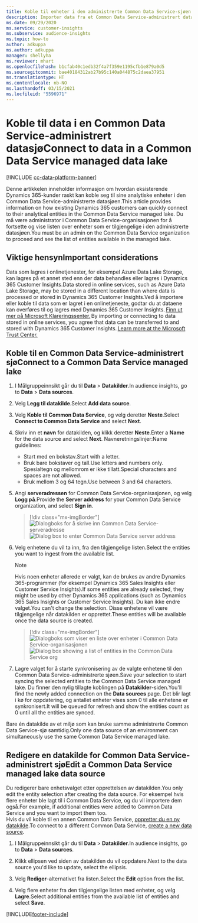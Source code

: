 ```yaml
---
title: Koble til enheter i den administrerte Common Data Service-sjøen
description: Importer data fra et Common Data Service-administrert datasjø.
ms.date: 09/29/2020
ms.service: customer-insights
ms.subservice: audience-insights
ms.topic: how-to
author: adkuppa
ms.author: adkuppa
manager: shellyha
ms.reviewer: mhart
ms.openlocfilehash: b1cfab40c1edb32f4a7f359e1195cfb1e879a0d5
ms.sourcegitcommit: bae40184312ab27b95c140a044875c2daea37951
ms.translationtype: HT
ms.contentlocale: nb-NO
ms.lasthandoff: 03/15/2021
ms.locfileid: "5596971"
---
```

# <a name="connect-to-data-in-a-common-data-service-managed-data-lake"></a><span data-ttu-id="6aa2a-103">Koble til data i en Common Data Service-administrert datasjø</span><span class="sxs-lookup"><span data-stu-id="6aa2a-103">Connect to data in a Common Data Service managed data lake</span></span>

[!INCLUDE [cc-data-platform-banner](../includes/cc-data-platform-banner.md)]

<span data-ttu-id="6aa2a-104">Denne artikkelen inneholder informasjon om hvordan eksisterende Dynamics 365-kunder raskt kan koble seg til sine analytiske enheter i den Common Data Service-administrerte datasjøen.</span><span class="sxs-lookup"><span data-stu-id="6aa2a-104">This article provides information on how existing Dynamics 365 customers can quickly connect to their analytical entities in the Common Data Service managed lake.</span></span> <span data-ttu-id="6aa2a-105">Du må være administrator i Common Data Service-organisasjonen for å fortsette og vise listen over enheter som er tilgjengelige i den administrerte datasjøen.</span><span class="sxs-lookup"><span data-stu-id="6aa2a-105">You must be an admin on the Common Data Service organization to proceed and see the list of entities available in the managed lake.</span></span>

## <a name="important-considerations"></a><span data-ttu-id="6aa2a-106">Viktige hensyn</span><span class="sxs-lookup"><span data-stu-id="6aa2a-106">Important considerations</span></span>

<span data-ttu-id="6aa2a-107">Data som lagres i onlinetjenester, for eksempel Azure Data Lake Storage, kan lagres på et annet sted enn der data behandles eller lagres i Dynamics 365 Customer Insights.</span><span class="sxs-lookup"><span data-stu-id="6aa2a-107">Data stored in online services, such as Azure Data Lake Storage, may be stored in a different location than where data is processed or stored in Dynamics 365 Customer Insights.</span></span><span data-ttu-id="6aa2a-108">Ved å importere eller koble til data som er lagret i en onlinetjeneste, godtar du at dataene kan overføres til og lagres med Dynamics 365 Customer Insights. [Finn ut mer på Microsoft Klareringssenter.](https://www.microsoft.com/trust-center)</span><span class="sxs-lookup"><span data-stu-id="6aa2a-108"> By importing or connecting to data stored in online services, you agree that data can be transferred to and stored with Dynamics 365 Customer Insights. [Learn more at the Microsoft Trust Center.](https://www.microsoft.com/trust-center)</span></span>

## <a name="connect-to-a-common-data-service-managed-lake"></a><span data-ttu-id="6aa2a-109">Koble til en Common Data Service-administrert sjø</span><span class="sxs-lookup"><span data-stu-id="6aa2a-109">Connect to a Common Data Service managed lake</span></span>

1. <span data-ttu-id="6aa2a-110">I Målgruppeinnsikt går du til **Data** > **Datakilder**.</span><span class="sxs-lookup"><span data-stu-id="6aa2a-110">In audience insights, go to **Data** > **Data sources**.</span></span>

2. <span data-ttu-id="6aa2a-111">Velg **Legg til datakilde**.</span><span class="sxs-lookup"><span data-stu-id="6aa2a-111">Select **Add data source**.</span></span>

3. <span data-ttu-id="6aa2a-112">Velg **Koble til Common Data Service**, og velg deretter **Neste**.</span><span class="sxs-lookup"><span data-stu-id="6aa2a-112">Select **Connect to Common Data Service** and select **Next**.</span></span>

4. <span data-ttu-id="6aa2a-113">Skriv inn et **navn** for datakilden, og klikk deretter **Neste**.</span><span class="sxs-lookup"><span data-stu-id="6aa2a-113">Enter a **Name** for the data source and select **Next**.</span></span> <span data-ttu-id="6aa2a-114">Navneretningslinjer:</span><span class="sxs-lookup"><span data-stu-id="6aa2a-114">Name guidelines:</span></span> 
   - <span data-ttu-id="6aa2a-115">Start med en bokstav.</span><span class="sxs-lookup"><span data-stu-id="6aa2a-115">Start with a letter.</span></span>
   - <span data-ttu-id="6aa2a-116">Bruk bare bokstaver og tall.</span><span class="sxs-lookup"><span data-stu-id="6aa2a-116">Use letters and numbers only.</span></span> <span data-ttu-id="6aa2a-117">Spesialtegn og mellomrom er ikke tillatt.</span><span class="sxs-lookup"><span data-stu-id="6aa2a-117">Special characters and spaces are not allowed.</span></span>
   - <span data-ttu-id="6aa2a-118">Bruk mellom 3 og 64 tegn.</span><span class="sxs-lookup"><span data-stu-id="6aa2a-118">Use between 3 and 64 characters.</span></span>

5. <span data-ttu-id="6aa2a-119">Angi **serveradressen** for Common Data Service-organisasjonen, og velg **Logg på**.</span><span class="sxs-lookup"><span data-stu-id="6aa2a-119">Provide the **Server address** for your Common Data Service organization, and select **Sign in**.</span></span>

   > [!div class="mx-imgBorder"]
   > <span data-ttu-id="6aa2a-120">![Dialogboks for å skrive inn Common Data Service-serveradresse](media/enter-CDS-org-details.png)</span><span class="sxs-lookup"><span data-stu-id="6aa2a-120">![Dialog box to enter Common Data Service server address](media/enter-CDS-org-details.png)</span></span>

6. <span data-ttu-id="6aa2a-121">Velg enhetene du vil ta inn, fra den tilgjengelige listen.</span><span class="sxs-lookup"><span data-stu-id="6aa2a-121">Select the entities you want to ingest from the available list.</span></span>    

   > [!NOTE]
   > <span data-ttu-id="6aa2a-122">Hvis noen enheter allerede er valgt, kan de brukes av andre Dynamics 365-programmer (for eksempel Dynamics 365 Sales Insights eller Customer Service Insights).</span><span class="sxs-lookup"><span data-stu-id="6aa2a-122">If some entities are already selected, they might be used by other Dynamics 365 applications (such as Dynamics 365 Sales Insights or Customer Service Insights).</span></span> <span data-ttu-id="6aa2a-123">Du kan ikke endre valget.</span><span class="sxs-lookup"><span data-stu-id="6aa2a-123">You can't change the selection.</span></span> <span data-ttu-id="6aa2a-124">Disse enhetene vil være tilgjengelige når datakilden er opprettet.</span><span class="sxs-lookup"><span data-stu-id="6aa2a-124">These entities will be available once the data source is created.</span></span>

   > [!div class="mx-imgBorder"]
   > <span data-ttu-id="6aa2a-125">![Dialogboks som viser en liste over enheter i Common Data Service-organisasjonen](media/select-analytical-entities.png)</span><span class="sxs-lookup"><span data-stu-id="6aa2a-125">![Dialog box showing a list of entities in the Common Data Service org](media/select-analytical-entities.png)</span></span>

7. <span data-ttu-id="6aa2a-126">Lagre valget for å starte synkronisering av de valgte enhetene til den Common Data Service-administrerte sjøen.</span><span class="sxs-lookup"><span data-stu-id="6aa2a-126">Save your selection to start syncing the selected entities to the Common Data Service managed lake.</span></span> <span data-ttu-id="6aa2a-127">Du finner den nylig tillagte koblingen på **Datakilder**-siden.</span><span class="sxs-lookup"><span data-stu-id="6aa2a-127">You'll find the newly added connection on the **Data sources** page.</span></span> <span data-ttu-id="6aa2a-128">Det blir lagt i kø for oppdatering, og antallet enheter vises som 0 til alle enhetene er synkronisert.</span><span class="sxs-lookup"><span data-stu-id="6aa2a-128">It will be queued for refresh and show the entities count as 0 until all the entities are synced.</span></span>

<span data-ttu-id="6aa2a-129">Bare én datakilde av et miljø som kan bruke samme administrerte Common Data Service-sjø samtidig.</span><span class="sxs-lookup"><span data-stu-id="6aa2a-129">Only one data source of an environment can simultaneously use the same Common Data Service managed lake.</span></span>

## <a name="edit-a-common-data-service-managed-lake-data-source"></a><span data-ttu-id="6aa2a-130">Redigere en datakilde for Common Data Service-administrert sjø</span><span class="sxs-lookup"><span data-stu-id="6aa2a-130">Edit a Common Data Service managed lake data source</span></span>

<span data-ttu-id="6aa2a-131">Du redigerer bare enhetsvalget etter opprettelsen av datakilden.</span><span class="sxs-lookup"><span data-stu-id="6aa2a-131">You only edit the entity selection after creating the data source.</span></span> <span data-ttu-id="6aa2a-132">For eksempel hvis flere enheter ble lagt til i Common Data Service, og du vil importere dem også.</span><span class="sxs-lookup"><span data-stu-id="6aa2a-132">For example, if additional entities were added to Common Data Service and you want to import them too.</span></span>    
<span data-ttu-id="6aa2a-133">Hvis du vil koble til en annen Common Data Service, [oppretter du en ny datakilde](#connect-to-a-common-data-service-managed-lake).</span><span class="sxs-lookup"><span data-stu-id="6aa2a-133">To connect to a different Common Data Service, [create a new data source](#connect-to-a-common-data-service-managed-lake).</span></span>

1. <span data-ttu-id="6aa2a-134">I Målgruppeinnsikt går du til **Data** > **Datakilder**.</span><span class="sxs-lookup"><span data-stu-id="6aa2a-134">In audience insights, go to **Data** > **Data sources**.</span></span>

2. <span data-ttu-id="6aa2a-135">Klikk ellipsen ved siden av datakilden du vil oppdatere.</span><span class="sxs-lookup"><span data-stu-id="6aa2a-135">Next to the data source you'd like to update, select the ellipsis.</span></span>

3. <span data-ttu-id="6aa2a-136">Velg **Rediger**-alternativet fra listen.</span><span class="sxs-lookup"><span data-stu-id="6aa2a-136">Select the **Edit** option from the list.</span></span>

4. <span data-ttu-id="6aa2a-137">Velg flere enheter fra den tilgjengelige listen med enheter, og velg **Lagre**.</span><span class="sxs-lookup"><span data-stu-id="6aa2a-137">Select additional entities from the available list of entities and select **Save**.</span></span>


[!INCLUDE[footer-include](../includes/footer-banner.md)]